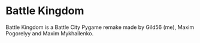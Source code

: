 # Battle Kingdom

Battle Kingdom is a Battle City Pygame remake made by Gild56 (me), Maxim Pogorelyy and Maxim Mykhailenko.
